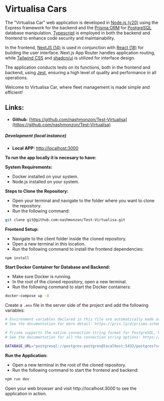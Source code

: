 # Virtualisa Cars

The "Virtualisa Car" web application is developed in [Node.js (v20)](https://www.npmjs.com/package/node/v/20.13.0)  using the Express framework for the backend and the [Prisma ORM](https://www.prisma.io/docs/getting-started) for [PostgreSQL](https://www.postgresql.org/) database manipulation. [Typescript](https://www.typescriptlang.org/) is employed in both the backend and frontend to enhance code security and maintainability.

In the frontend, [NextJS (14)](https://nextjs.org/) is used in conjunction with [React (18)](https://es.react.dev/blog/2022/03/29/react-v18) for building the user interface. Next.js App Router handles application routing, while [Tailwind CSS](https://tailwindcss.com/docs/installation) and [shadcn/ui](https://ui.shadcn.com/) is utilized for interface design.

The application conducts tests on its functions, both in the frontend and backend, using [Jest](https://jestjs.io/), ensuring a high level of quality and performance in all operations.

Welcome to Virtualisa Car, where fleet management is made simple and efficient!

## Links:

- **Github:** [https://github.com/nashmonzon/Test-Virtualisa](https://github.com/nashmonzon/Test-Virtualisa)

##### Development (local instance)

- **Local APP:** [http://localhost:3000](http://localhost:3000)

**To run the app locally it is necesary to have:**

**System Requirements:**
- Docker installed on your system.
- Node.js installed on your system.

**Steps to Clone the Repository:**
- Open your terminal and navigate to the folder where you want to clone the repository.
- Run the following command:
```bash
git clone git@github.com:nashmonzon/Test-Virtualisa.git
```

**Frontend Setup:**
- Navigate to the client folder inside the cloned repository.
- Open a new terminal in this location.
- Run the following command to install the frontend dependencies:
```bash
npm install
```

**Start Docker Container for Database and Backend:**
- Make sure Docker is running.
- In the root of the cloned repository, open a new terminal.
- Run the following command to start the Docker containers:
```bash
docker-compose up -d
```

Create a `.env` file in the server side of the project and add the following variables:
```bash
# Environment variables declared in this file are automatically made available to Prisma.
# See the documentation for more detail: https://pris.ly/d/prisma-schema#accessing-environment-variables-from-the-schema

# Prisma supports the native connection string format for PostgreSQL, MySQL, SQLite, SQL Server, MongoDB and CockroachDB.
# See the documentation for all the connection string options: https://pris.ly/d/connection-strings

DATABASE_URL="postgresql://postgres:postgres@localhost:5432/postgres?schema=public"
```

**Run the Application:**
- Open a new terminal in the root of the cloned repository.
- Run the following command to start the frontend and backend:
```bash
npm run dev
```
Open your web browser and visit http://localhost:3000 to see the application in action.

